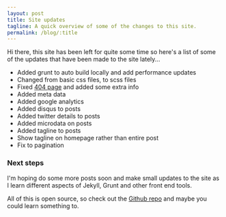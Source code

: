 ```yaml
---
layout: post
title: Site updates
tagline: A quick overview of some of the changes to this site.
permalink: /blog/:title
---
```


Hi there, this site has been left for quite some time so here's a list of some of the updates that have been made to the site lately...

- Added grunt to auto build locally and add performance updates
- Changed from basic css files, to scss files
- Fixed [404 page](http://tcmorris.net/404) and added some extra info
- Added meta data
- Added google analytics
- Added disqus to posts
- Added twitter details to posts
- Added microdata on posts
- Added tagline to posts
- Show tagline on homepage rather than entire post
- Fix to pagination

### Next steps

I'm hoping do some more posts soon and make small updates to the site as I learn different aspects of Jekyll, Grunt and other front end tools.

All of this is open source, so check out the [Github repo](https://github.com/tcmorris/tcmorris.github.io) and maybe you could learn something to.